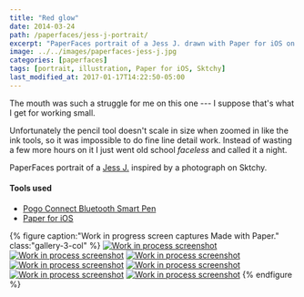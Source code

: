 ```yaml
---
title: "Red glow"
date: 2014-03-24
path: /paperfaces/jess-j-portrait/
excerpt: "PaperFaces portrait of a Jess J. drawn with Paper for iOS on an iPad."
image: ../../images/paperfaces-jess-j.jpg
categories: [paperfaces]
tags: [portrait, illustration, Paper for iOS, Sktchy]
last_modified_at: 2017-01-17T14:22:50-05:00
---
```


The mouth was such a struggle for me on this one --- I suppose that's what I get for working small.

Unfortunately the pencil tool doesn't scale in size when zoomed in like the ink tools, so it was impossible to do fine line detail work. Instead of wasting a few more hours on it I just went old school *faceless* and called it a night.

PaperFaces portrait of a [Jess J.](https://sktchy.com/pFAWd) inspired by a photograph on Sktchy.

#### Tools used

- [Pogo Connect Bluetooth Smart Pen](https://www.amazon.com/gp/product/B009K448L4/ref=as_li_ss_tl?ie=UTF8&camp=1789&creative=390957&creativeASIN=B009K448L4&linkCode=as2&tag=mademist-20)
- [Paper for iOS](https://paper.bywetransfer.com/)

{% figure caption:"Work in progress screen captures Made with Paper." class:"gallery-3-col" %}
[![Work in process screenshot](../../images/paperfaces-jess-j-process-1-600.jpg)](../../images/paperfaces-jess-j-process-1-lg.jpg)
[![Work in process screenshot](../../images/paperfaces-jess-j-process-2-600.jpg)](../../images/paperfaces-jess-j-process-2-lg.jpg)
[![Work in process screenshot](../../images/paperfaces-jess-j-process-3-600.jpg)](../../images/paperfaces-jess-j-process-3-lg.jpg)
[![Work in process screenshot](../../images/paperfaces-jess-j-process-4-600.jpg)](../../images/paperfaces-jess-j-process-4-lg.jpg)
[![Work in process screenshot](../../images/paperfaces-jess-j-process-5-600.jpg)](../../images/paperfaces-jess-j-process-5-lg.jpg)
[![Work in process screenshot](../../images/paperfaces-jess-j-process-6-600.jpg)](../../images/paperfaces-jess-j-process-6-lg.jpg)
[![Work in process screenshot](../../images/paperfaces-jess-j-process-7-600.jpg)](../../images/paperfaces-jess-j-process-7-lg.jpg)
{% endfigure %}
